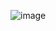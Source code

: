 ![image](https://github.com/heyitsmebev/tic-tac-toe-react/assets/53159604/0030253c-cbcf-4728-a983-b8722f8af203)
